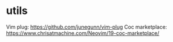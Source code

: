 # utils
Vim plug: https://github.com/junegunn/vim-plug
Coc marketplace: https://www.chrisatmachine.com/Neovim/19-coc-marketplace/
